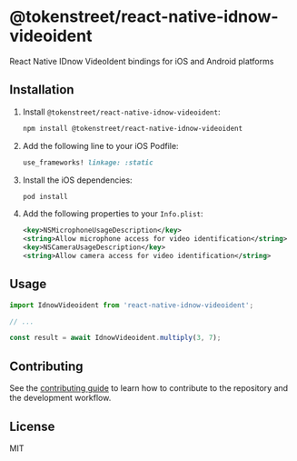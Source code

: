 # @tokenstreet/react-native-idnow-videoident

React Native IDnow VideoIdent bindings for iOS and Android platforms

## Installation

1. Install `@tokenstreet/react-native-idnow-videoident`:

    ```sh
    npm install @tokenstreet/react-native-idnow-videoident
    ```

2. Add the following line to your iOS Podfile:

    ```ruby
    use_frameworks! linkage: :static
    ```

3. Install the iOS dependencies:

    ```sh
    pod install
    ```

4. Add the following properties to your `Info.plist`:

    ```xml
    <key>NSMicrophoneUsageDescription</key>
    <string>Allow microphone access for video identification</string>
    <key>NSCameraUsageDescription</key>
    <string>Allow camera access for video identification</string>
    ```

## Usage

```js
import IdnowVideoident from 'react-native-idnow-videoident';

// ...

const result = await IdnowVideoident.multiply(3, 7);
```

## Contributing

See the [contributing guide](CONTRIBUTING.md) to learn how to contribute to the repository and the development workflow.

## License

MIT
